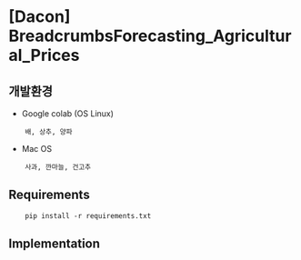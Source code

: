 # [Dacon] BreadcrumbsForecasting_Agricultural_Prices

## 개발환경
- Google colab (OS Linux)
```
    배, 상추, 양파
```
- Mac OS
```
    사과, 깐마늘, 건고추
```

## Requirements
```
    pip install -r requirements.txt
```

## Implementation
```

```

